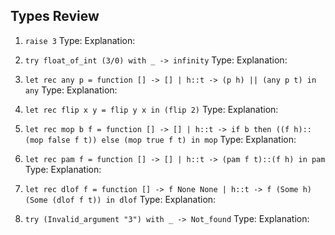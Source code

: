 ## Types Review

1. `raise 3`
    Type:
    Explanation:

2. `try float_of_int (3/0) with _ -> infinity`
    Type:
    Explanation:

3. `let rec any p = function [] -> [] | h::t -> (p h) || (any p t) in any`
    Type:
    Explanation:

4. `let rec flip x y = flip y x in (flip 2)`
    Type:
    Explanation:

5. `let rec mop b f = function [] -> [] | h::t -> if b then ((f h)::(mop false f t)) else (mop true f t) in mop`
    Type:
    Explanation:

6. `let rec pam f = function [] -> [] | h::t -> (pam f t)::(f h) in pam`
    Type:
    Explanation:

7. `let rec dlof f = function [] -> f None None | h::t -> f (Some h) (Some (dlof f t)) in dlof`
    Type:
    Explanation:

8. `try (Invalid_argument "3") with _ -> Not_found`
    Type:
    Explanation:
